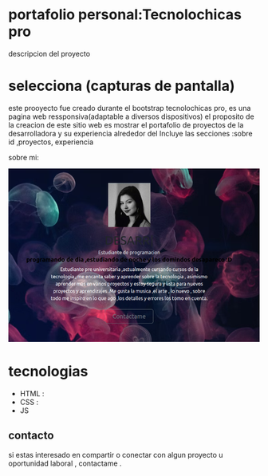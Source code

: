 # portafolio personal:Tecnolochicas pro


descripcion del proyecto


# selecciona (capturas de pantalla)
este prooyecto fue creado durante el bootstrap tecnolochicas pro, es una pagina web ressponsiva(adaptable a diversos dispositivos)
el proposito de la creacion de este sitio web es mostrar el portafolio de proyectos de la desarrolladora y su experiencia alrededor del 
Incluye las secciones :sobre id ,proyectos, experiencia



sobre mi:


![Alt text](image-1.png)

# tecnologias

 * HTML :
 * CSS :
 * JS

## contacto
si estas interesado en compartir o conectar con algun proyecto u oportunidad laboral , contactame .

